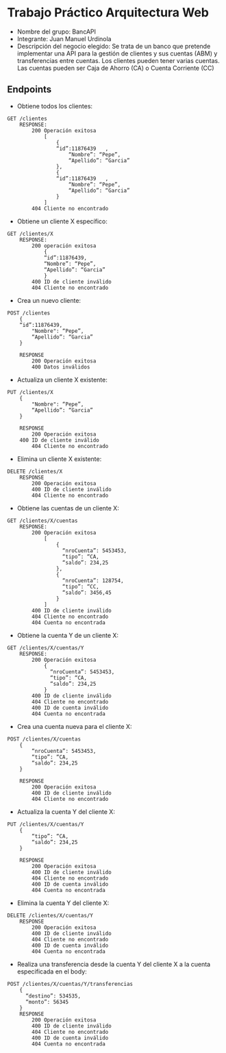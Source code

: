 # Trabajo Práctico Arquitectura Web
- Nombre del grupo: BancAPI
- Integrante: Juan Manuel Urdinola
- Descripción del negocio elegido: Se trata de un banco que pretende implementar una API para la gestión de clientes y sus cuentas (ABM) y transferencias entre cuentas. Los clientes pueden tener varias cuentas. Las cuentas pueden ser Caja de Ahorro (CA) o Cuenta Corriente (CC)

## Endpoints
- Obtiene todos los clientes:
```HTTP
GET /clientes
	RESPONSE:
		200 Operación exitosa
			[
				{
			    “id”:11876439 	,
					“Nombre”: “Pepe”,
					“Apellido”: “Garcia”
				},
				{
			    “id”:11876439 	,
					“Nombre”: “Pepe”,
					“Apellido”: “Garcia”
				}
			]
		404 Cliente no encontrado
```    

- Obtiene un cliente X específico:
```HTTP
GET /clientes/X
	RESPONSE:
		200 operación exitosa
			{
		    “id”:11876439,
		    “Nombre”: “Pepe”,
		    “Apellido”: “Garcia”
			}
		400 ID de cliente inválido
		404 Cliente no encontrado
```

- Crea un nuevo cliente:
```HTTP
POST /clientes
	{
    “id”:11876439,
		"Nombre": “Pepe”,
		“Apellido”: “Garcia”
	}

	RESPONSE
		200 Operación exitosa
		400 Datos inválidos
```

- Actualiza un cliente X existente:
```HTTP
PUT /clientes/X
	{
		"Nombre": “Pepe”,
		“Apellido”: “Garcia”
	}

	RESPONSE
		200 Operación exitosa
    400 ID de cliente inválido
		404 Cliente no encontrado
```

- Elimina un cliente X existente:
```HTTP
DELETE /clientes/X
	RESPONSE
		200 Operación exitosa
		400 ID de cliente inválido
		404 Cliente no encontrado
```

- Obtiene las cuentas de un cliente X:
```HTTP
GET /clientes/X/cuentas
	RESPONSE:
		200 Operación exitosa
			[
				{
				  “nroCuenta”: 5453453,
				  “tipo”: “CA,
				  “saldo”: 234,25
				},
				{
				  “nroCuenta”: 128754,
				  “tipo”: “CC,
				  “saldo”: 3456,45
				}
			]
		400 ID de cliente inválido
		404 Cliente no encontrado
		404 Cuenta no encontrada
```

- Obtiene la cuenta Y de un cliente X:
```HTTP
GET /clientes/X/cuentas/Y
	RESPONSE:
		200 Operación exitosa
			{
			  “nroCuenta”: 5453453,
			  “tipo”: “CA,
			  “saldo”: 234,25
			}
		400 ID de cliente inválido
		404 Cliente no encontrado
		400 ID de cuenta inválido
		404 Cuenta no encontrada
```
  
- Crea una cuenta nueva para el cliente X:
```HTTP
POST /clientes/X/cuentas			
	{
		“nroCuenta”: 5453453,
		“tipo”: “CA,
		“saldo”: 234,25
	}

	RESPONSE
		200 Operación exitosa
		400 ID de cliente inválido
		404 Cliente no encontrado
```

- Actualiza la cuenta Y del cliente X:
```HTTP
PUT /clientes/X/cuentas/Y
	{
		“tipo”: “CA,
		“saldo”: 234,25
	}

	RESPONSE
		200 Operación exitosa
		400 ID de cliente inválido
		404 Cliente no encontrado
		400 ID de cuenta inválido
		404 Cuenta no encontrada
```

- Elimina la cuenta Y del cliente X:
```HTTP
DELETE /clientes/X/cuentas/Y
	RESPONSE
		200 Operación exitosa
		400 ID de cliente inválido
		404 Cliente no encontrado
		400 ID de cuenta inválido
		404 Cuenta no encontrada	
```

- Realiza una transferencia desde la cuenta Y del cliente X a la cuenta especificada en el body:
```HTTP
POST /clientes/X/cuentas/Y/transferencias
	{
	  “destino”: 534535,
	  “monto”: 56345
	}
	RESPONSE
		200 Operación exitosa
		400 ID de cliente inválido
		404 Cliente no encontrado
		400 ID de cuenta inválido
		404 Cuenta no encontrada
```
